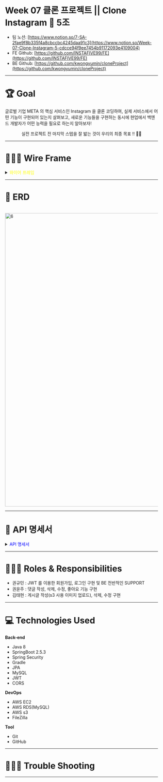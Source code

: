 # Week 07 클론 프로젝트 || Clone Instagram 📱 5조
- 팀 노션: [https://www.notion.so/7-SA-2fae9f8b335f4a8cbccbc4245daa91c3](https://www.notion.so/Week-07-Clone-Instagram-5-cdcce94f9ee7454b91172093e4109004)
- FE Github: [https://github.com/INSTAFIVE99/FE](https://github.com/INSTAFIVE99/FE)
- BE Github: [https://github.com/kwongyumin/cloneProject](https://github.com/kwongyumin/cloneProject)
- ---

# 🏆 Goal
글로벌 기업 META 의 핵심 서비스인 Instagram 을 클론 코딩하여, 실제 서비스에서 어떤 기능이 구현되어 있는지 살펴보고, 새로운 기능들을 구현하는 동시에 현업에서 백엔드 개발자가 어떤 능력을 필요로 하는지 알아보자!</br>
<div align="center">실전 프로젝트 전 마지막 스텝을 잘 밟는 것이 우리의 최종 목표 !! 🧗🏻</div>

- ---

# 🧑🏻‍🎨 Wire Frame
<details>
<summary><span style="color:yellow">와이어 프레임</span></summary>
<div markdown="1">
</br>
1. 로그인 페이지 (로그인, 회원가입, 메인페이지 이동)
</br>
</br>
<img width="963" alt="1" src="https://user-images.githubusercontent.com/101050600/164271905-5d731352-5583-404f-8fb8-13892092690f.png">
</br>
</br>
2. 회원가입 페이지 (아이디, 비밀번호 유효성 검사, 중복확인 | 회원가입 버튼 | 로그인 페이지 이동)
</br>
</br>
<img width="963" alt="2" src="https://user-images.githubusercontent.com/101050600/164273370-ece8a251-2499-4be0-b4ad-d1dfb73c874e.png">
</br>
</br>
3. 피드(게시글 리스트) (피드 전체 프레임 | 좋아요 | 댓글 입력(입력만) | 슬라이드 X)
</br>
</br>
<img width="963" alt="3" src="https://user-images.githubusercontent.com/101050600/164272035-84a00487-2cbe-4ef6-b289-b9a54ec4efef.png">
</br>
</br>
4. 게시글 상세 페이지 (본인이 작성한 댓글 삭제 버튼 ⇒ 댓글 삭제)
</br>
</br>
<img width="963" alt="4" src="https://user-images.githubusercontent.com/101050600/164272105-79aff4ac-2fa5-42b3-a49f-c77dcd1517bb.png">
</br>
</br>
5. 게시글 작성 / 수정 페이지 (이미지 업로드 및 내용 작성 / 수정)
</br>
</br>
<img width="963" alt="5" src="https://user-images.githubusercontent.com/101050600/164272126-d4495dba-b5b4-4185-9c1b-cfa73bd83f80.png">
</br>
</br>
6. 게시글 삭제
</br>
</br>
<img width="963" alt="6" src="https://user-images.githubusercontent.com/101050600/164272157-68e653a3-8223-43f4-b496-8095f00862fc.png">
</br>
</details>



- ---



# 🩻 ERD
</br>
<img width="963" alt="6" src="https://user-images.githubusercontent.com/101050600/164274293-804bdec5-8e89-4b37-86b7-aa0f0a2c0916.png">



- ---



# 🧾 API 명세서
<details>
<summary><span style="color:blue">API 명세서</span></summary>
<div markdown="1">
</br>
<img width="963" alt="1" src="https://user-images.githubusercontent.com/101050600/164267638-5da652d9-7b9e-4974-8540-af8352bb160f.png">
<img width="961" alt="2" src="https://user-images.githubusercontent.com/101050600/164267687-9fd2c30d-8b02-4c0c-a96b-00dfe718205f.png">
<img width="964" alt="3" src="https://user-images.githubusercontent.com/101050600/164267677-879badee-344a-4c01-a823-4d6c2526d4fd.png">
</div><img width="966" alt="4" src="https://user-images.githubusercontent.com/101050600/164267672-fb22c691-0ce0-4e9d-9cc5-19611db5cad2.png">
</details>




- ---



# 🧑🏻‍💻 Roles & Responsibilities
- 권규민 : JWT 를 이용한 회원가입, 로그인 구현 및 BE 전반적인 SUPPORT
- 권윤주 : 댓글 작성, 삭제, 수정, 좋아요 기능 구현
- 김태현 : 게시글 작성(s3 사용 이미지 업로드), 삭제, 수정 구현






- ---
# 💻 Technologies Used

**Back-end**

- Java 8
- SpringBoot 2.5.3
- Spring Security
- Gradle
- JPA
- MySQL
- JWT
- CORS

**DevOps**

- AWS EC2
- AWS RDS(MySQL)
- AWS s3
- FileZilla

**Tool**

- Git
- GitHub




---




# 🧑🏻‍🔧 Trouble Shooting



- ---
